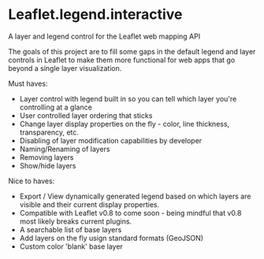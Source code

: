 Leaflet.legend.interactive
==========================

A layer and legend control for the Leaflet web mapping API

The goals of this project are to fill some gaps in the default legend and layer controls in Leaflet to make them more functional for web apps that go beyond a single layer visualization.

Must haves:
* Layer control with legend built in so you can tell which layer you're controlling at a glance
* User controlled layer ordering that sticks
* Change layer display properties on the fly - color, line thickness, transparency, etc.
* Disabling of layer modification capabilities by developer
* Naming/Renaming of layers
* Removing layers
* Show/hide layers

Nice to haves:
* Export / View dynamically generated legend based on which layers are visible and their current display properties.
* Compatible with Leaflet v0.8 to come soon - being mindful that v0.8 most likely breaks current plugins.
* A searchable list of base layers
* Add layers on the fly usign standard formats (GeoJSON)
* Custom color 'blank' base layer
